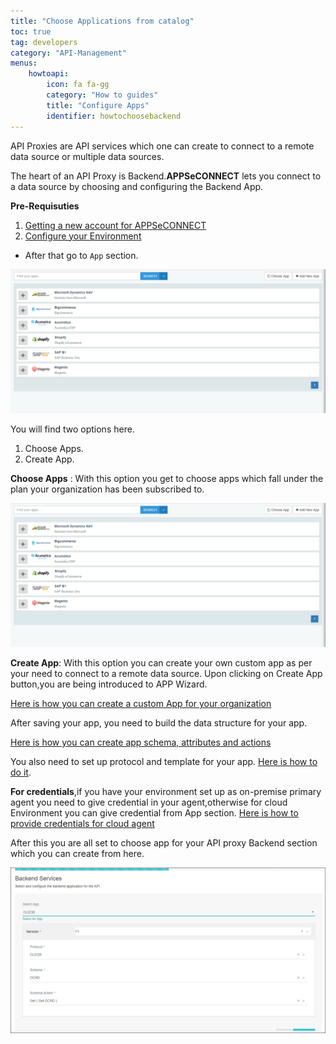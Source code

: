 ```yaml
---
title: "Choose Applications from catalog"
toc: true
tag: developers
category: "API-Management"
menus: 
    howtoapi:
        icon: fa fa-gg
        category: "How to guides"
        title: "Configure Apps" 
        identifier: howtochoosebackend
---
```

API Proxies are API services which one can create to connect to a remote data source or multiple data sources.

The heart of an API Proxy is Backend.**APPSeCONNECT** lets you connect to a data source by choosing and configuring the Backend App.

**Pre-Requisuties**

 1. [Getting a new account for APPSeCONNECT](https://www.appseconnect.com/free-trial/)
 2. [Configure your Environment](/deployment/Deployment-Configuration/)


* After that go to `App` section.

![Backend App How To](/staticfiles/api-management/media/BackendApp-How-to.PNG)

You will find two options here.

 1. Choose Apps.
 2. Create App.
 

**Choose Apps** : With this option you get to choose apps which fall under the plan your organization has been subscribed to.

![Backend App How To](/staticfiles/api-management/media/BackendApp-How-to.PNG)


**Create App**: With this option you can create your own custom app as per your need to connect
to a remote data source.
Upon clicking on Create App button,you are being introduced to APP Wizard.

[Here is how you can create a custom App for your organization]()

After saving your app, you need to build the data structure for your app.

[Here is how you can create app schema, attributes and actions](/getting-started/#importing-schemas-and-actions-of-an-application)

You also need to set up protocol and template for your app. [Here is how to do it]().

**For credentials**,if you have your environment set up as on-premise primary agent
you need to give credential in your agent,otherwise for cloud Environment you can give 
credential from App section. [Here is how to provide credentials for cloud agent](/connectors/OLEDB-Adapter-Cloud/)


After this you are all set to choose app for your API proxy Backend section which you
can create from here.

![Api Backend Configuration](/staticfiles/api-management/media/api-backend-configuration.PNG)



